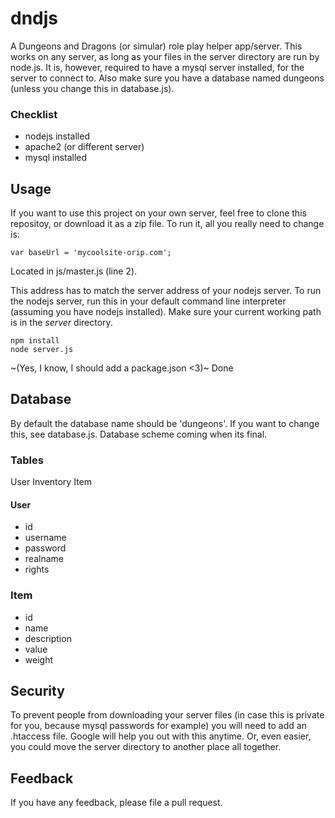 # dndjs
A Dungeons and Dragons (or simular) role play helper app/server. This works on any server, as long as your files in the server directory are run by node.js. It is, however, required to have a mysql server installed, for the server to connect to. Also make sure you have a database named dungeons (unless you change this in database.js).

### Checklist
 - nodejs installed
 - apache2 (or different server)
 - mysql installed

## Usage
If you want to use this project on your own server, feel free to clone this repositoy, or download it as a zip file. To run it, all you really need to change is:
```
var baseUrl = 'mycoolsite-orip.com';
```
Located in js/master.js (line 2).


This address has to match the server address of your nodejs server. To run the nodejs server, run this in your default command line interpreter (assuming you have nodejs installed). Make sure your current working path is in the *server* directory.
```
npm install
node server.js
```
~(Yes, I know, I should add a package.json <3)~ Done

## Database
By default the database name should be 'dungeons'. If you want to change this, see database.js. Database scheme coming when its final.

### Tables
User
Inventory
Item

#### User
 - id
 - username
 - password
 - realname
 - rights

### Item
 - id
 - name
 - description
 - value
 - weight

## Security
To prevent people from downloading your server files (in case this is private for you, because mysql passwords for example) you will need to add an .htaccess file. Google will help you out with this anytime. Or, even easier, you could move the server directory to another place all together.

## Feedback
If you have any feedback, please file a pull request.
